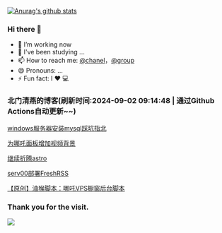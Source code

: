 [![Anurag's github stats](https://github-readme-stats.vercel.app/api?username=bmqy)](https://github.com/anuraghazra/github-readme-stats)
### Hi there 👋
- 🔭 I’m working now
- 🌱 I've been studying ...
- 📫 How to reach me: [@chanel](https://t.me/tcbmqy)，[@group](https://t.me/tgbmqy)
- 😄 Pronouns: ...
- ⚡ Fun fact:  I ❤️ 💻

<!--START_SECTION:bmqy-->

### 北门清燕的博客(刷新时间:2024-09-02 09:14:48 | 通过Github Actions自动更新~~)

[windows服务器安装mysql踩坑指北](https://bmqy.net/2672.html)

[为哪吒面板增加视频背景](https://bmqy.net/2671.html)

[继续折腾astro](https://bmqy.net/2670.html)

[serv00部署FreshRSS](https://bmqy.net/2667.html)

[【原创】油猴脚本：哪吒VPS橱窗后台脚本](https://bmqy.net/2666.html)

<!--END_SECTION:bmqy-->

### Thank you for the visit.
![](http://profile-counter.glitch.me/bmqy/count.svg)
